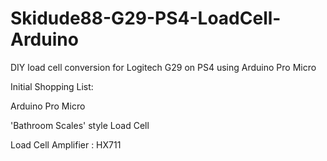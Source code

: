 # Skidude88-G29-PS4-LoadCell-Arduino
DIY load cell conversion for Logitech G29 on PS4 using Arduino Pro Micro

Initial Shopping List:

Arduino Pro Micro

'Bathroom Scales' style Load Cell

Load Cell Amplifier : HX711

